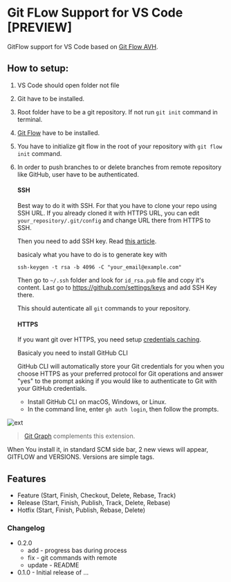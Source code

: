 # Git FLow Support for VS Code [PREVIEW]

GitFlow support for VS Code based on [Git Flow AVH](https://github.com/petervanderdoes/gitflow-avh).


## How to setup:

1. VS Code should open folder not file
2. Git have to be installed.
2. Root folder have to be a git repository. If not run `git init` command in terminal.
3. [Git Flow](https://github.com/petervanderdoes/gitflow-avh/wiki/Installation) have to be installed.
4. You have to initialize git flow in the root of your repository with `git flow init` command.
5. In order to push branches to or delete branches from remote repository like GitHub, user have to be authenticated.

   #### SSH
   
   Best way to do it with SSH. For that you have to clone your repo using SSH URL. If you already cloned it with HTTPS URL, you can edit `your_repository/.git/config` and change URL there from HTTPS to SSH. 

   Then you need to add SSH key. Read [this article](https://docs.github.com/en/authentication/connecting-to-github-with-ssh/generating-a-new-ssh-key-and-adding-it-to-the-ssh-agent).

   basicaly what you have to do is to generate key with 

   ```
   ssh-keygen -t rsa -b 4096 -C "your_email@example.com"
   ```

   Then go to `~/.ssh` folder and look for `id_rsa.pub` file and copy it's content. Last go to https://github.com/settings/keys and add SSH Key there.

   This should autenticate all `git` commands to your repository.

   #### HTTPS

   If you want git over HTTPS, you need setup [credentials caching](https://docs.github.com/en/get-started/getting-started-with-git/caching-your-github-credentials-in-git).

   Basicaly you need to install GitHub CLI

   GitHub CLI will automatically store your Git credentials for you when you choose HTTPS as your preferred protocol for Git operations and answer "yes" to the prompt asking if you would like to authenticate to Git with your GitHub credentials.

   - Install GitHub CLI on macOS, Windows, or Linux.
   - In the command line, enter `gh auth login`, then follow the prompts.



![ext](https://raw.githubusercontent.com/Serhioromano/vscode-gitflow/main/resources/media/ss.png)

> [Git Graph](https://marketplace.visualstudio.com/items?itemName=mhutchie.git-graph) complements this extension.

When You install it, in standard SCM side bar, 2 new views will appear, GITFLOW and VERSIONS. Versions are simple tags.

## Features

- Feature (Start, Finish, Checkout, Delete, Rebase, Track)
- Release (Start, Finish, Publish, Track, Delete, Rebase)
- Hotfix (Start, Finish, Publish, Rebase, Delete)

### Changelog

- 0.2.0
  - add - progress bas during process
  - fix - git commands with remote
  - update - README    
- 0.1.0 - Initial release of ...
